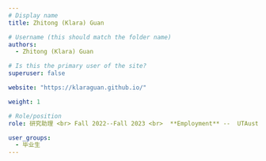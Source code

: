 ```yaml
---
# Display name
title: Zhitong (Klara) Guan

# Username (this should match the folder name)
authors:
  - Zhitong (Klara) Guan

# Is this the primary user of the site?
superuser: false

website: "https://klaraguan.github.io/"

weight: 1

# Role/position
role: 研究助理 <br> Fall 2022--Fall 2023 <br>  **Employment** --  UTAustin <br> **Position** -- PhD Student

user_groups:
  - 毕业生
---
```

